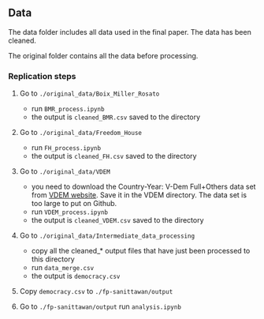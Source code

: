 ## Data ##

The data folder includes all data used in the final paper. The data has been cleaned.

The original folder contains all the data before processing.

### Replication steps ###

1. Go to `./original_data/Boix_Miller_Rosato`
    * run `BMR_process.ipynb`
    * the output is `cleaned_BMR.csv` saved to the directory

2. Go to `./original_data/Freedom_House`
    * run `FH_process.ipynb`
    * the output is `cleaned_FH.csv` saved to the directory

3. Go to `./original_data/VDEM`
    * you need to download the Country-Year: V-Dem Full+Others data set from [VDEM website](https://www.v-dem.net/en/data/data-version-9/). Save it in the VDEM directory. The data set is too large to put on Github.
    * run `VDEM_process.ipynb`
    * the output is `cleaned_VDEM.csv` saved to the directory

4. Go to `./original_data/Intermediate_data_processing`
    * copy all the cleaned_* output files that have just been processed to this directory
    * run `data_merge.csv`
    * the output is `democracy.csv`

5. Copy `democracy.csv` to `./fp-sanittawan/output`

6. Go to `./fp-sanittawan/output` run `analysis.ipynb`
